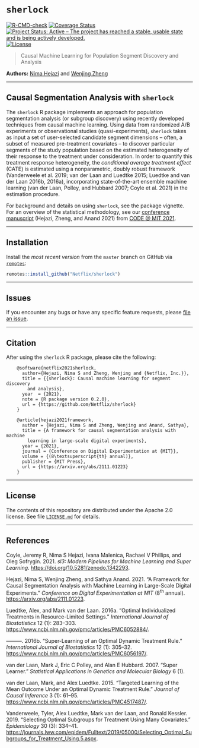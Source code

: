 
<!-- README.md is generated from README.Rmd. Please edit that file -->

# `sherlock`

<!-- badges: start -->

[![R-CMD-check](https://github.com/Netflix/sherlock/workflows/R-CMD-check/badge.svg)](https://github.com/Netflix/sherlock/actions)
[![Coverage
Status](https://img.shields.io/codecov/c/github/Netflix/sherlock/master.svg)](https://codecov.io/github/Netflix/sherlock?branch=master)
[![Project Status: Active – The project has reached a stable, usable
state and is being actively
developed.](https://www.repostatus.org/badges/latest/active.svg)](https://www.repostatus.org/#active)
[![License](https://img.shields.io/badge/License-Apache%202.0-blue.svg)](https://opensource.org/licenses/Apache-2.0)
<!-- badges: end -->

> Causal Machine Learning for Population Segment Discovery and Analysis

**Authors:** [Nima Hejazi](https://nimahejazi.org) and [Wenjing
Zheng](https://www.linkedin.com/in/wenjing-zheng/)

-----

## Causal Segmentation Analysis with `sherlock`

The `sherlock` R package implements an approach for population
segmentation analysis (or subgroup discovery) using recently developed
techniques from causal machine learning. Using data from randomized A/B
experiments or observational studies (quasi-experiments), `sherlock`
takes as input a set of user-selected candidate segment dimensions –
often, a subset of measured pre-treatment covariates – to discover
particular segments of the study population based on the estimated
heterogeneity of their response to the treatment under consideration. In
order to quantify this treatment response heterogeneity, the
*conditional average treatment effect* (CATE) is estimated using a
nonparametric, doubly robust framework (Vanderweele et al. 2019; van der
Laan and Luedtke 2015; Luedtke and van der Laan 2016b, 2016a),
incorporating state-of-the-art ensemble machine learning (van der Laan,
Polley, and Hubbard 2007; Coyle et al. 2021) in the estimation
procedure.

For background and details on using `sherlock`, see the package
vignette. For an overview of the statistical methodology, see our
[conference manuscript](https://arxiv.org/abs/2111.01223) (Hejazi,
Zheng, and Anand 2021) from [CODE @ MIT
2021](https://ide.mit.edu/events/2021-conference-on-digital-experimentation-mit-codemit/).

-----

## Installation

Install the *most recent version* from the `master` branch on GitHub via
[`remotes`](https://CRAN.R-project.org/package=remotes):

``` r
remotes::install_github("Netflix/sherlock")
```

<!--
Eventually, the package will make its way to [CRAN](https://CRAN.R-project.org).
At that point, a stable version may be installed via


```r
install.packages("sherlock")
```
-->

-----

## Issues

If you encounter any bugs or have any specific feature requests, please
[file an issue](https://github.com/Netflix/sherlock/issues).

-----

## Citation

After using the `sherlock` R package, please cite the following:

``` 
    @software{netflix2021sherlock,
      author={Hejazi, Nima S and Zheng, Wenjing and {Netflix, Inc.}},
      title = {{sherlock}: Causal machine learning for segment discovery
        and analysis},
      year  = {2021},
      note = {R package version 0.2.0},
      url = {https://github.com/Netflix/sherlock}
    }

    @article{hejazi2021framework,
      author = {Hejazi, Nima S and Zheng, Wenjing and Anand, Sathya},
      title = {A framework for causal segmentation analysis with machine
        learning in large-scale digital experiments},
      year = {2021},
      journal = {Conference on Digital Experimentation at {MIT}},
      volume = {(8\textsuperscript{th} annual)},
      publisher = {MIT Press},
      url = {https://arxiv.org/abs/2111.01223}
    }
```

-----

## License

The contents of this repository are distributed under the Apache 2.0
license. See file
[`LICENSE.md`](https://github.com/Netflix/sherlock/blob/master/LICENSE.md)
for details.

-----

## References

<div id="refs" class="references">

<div id="ref-coyle2021sl3">

Coyle, Jeremy R, Nima S Hejazi, Ivana Malenica, Rachael V Phillips, and
Oleg Sofrygin. 2021. *sl3: Modern Pipelines for Machine Learning and
Super Learning*. <https://doi.org/10.5281/zenodo.1342293>.

</div>

<div id="ref-hejazi2021framework">

Hejazi, Nima S, Wenjing Zheng, and Sathya Anand. 2021. “A Framework for
Causal Segmentation Analysis with Machine Learning in Large-Scale
Digital Experiments.” *Conference on Digital Experimentation at MIT*
(8<sup>th</sup> annual). <https://arxiv.org/abs/2111.01223>.

</div>

<div id="ref-Luedtke16b">

Luedtke, Alex, and Mark van der Laan. 2016a. “Optimal Individualized
Treatments in Resource-Limited Settings.” *International Journal of
Biostatistics* 12 (1): 283–303.
<https://www.ncbi.nlm.nih.gov/pmc/articles/PMC6052884/>.

</div>

<div id="ref-Luedtke16a">

———. 2016b. “Super-Learning of an Optimal Dynamic Treatment Rule.”
*International Journal of Biostatistics* 12 (1): 305–32.
<https://www.ncbi.nlm.nih.gov/pmc/articles/PMC6056197/>.

</div>

<div id="ref-vdl2007super">

van der Laan, Mark J, Eric C Polley, and Alan E Hubbard. 2007. “Super
Learner.” *Statistical Applications in Genetics and Molecular Biology* 6
(1).

</div>

<div id="ref-vdL15">

van der Laan, Mark, and Alex Luedtke. 2015. “Targeted Learning of the
Mean Outcome Under an Optimal Dynamic Treatment Rule.” *Journal of
Causal Inference* 3 (1): 61–95.
<https://www.ncbi.nlm.nih.gov/pmc/articles/PMC4517487/>.

</div>

<div id="ref-vanderweele19">

Vanderweele, Tyler, Alex Luedtke, Mark van der Laan, and Ronald Kessler.
2019. “Selecting Optimal Subgroups for Treatment Using Many Covariates.”
*Epidemiology* 30 (3): 334–41.
<https://journals.lww.com/epidem/Fulltext/2019/05000/Selecting_Optimal_Subgroups_for_Treatment_Using.5.aspx>.

</div>

</div>
